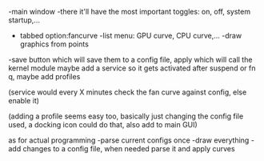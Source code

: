 -main window
-there it'll have the most important toggles: on, off, system startup,...

- tabbed option:fancurve
-list menu: GPU curve, CPU curve,...
-draw graphics from points

-save button which will save them to a config file, apply which will call the kernel module
maybe add a service so it gets activated after suspend or fn q, maybe add profiles

(service would every X minutes check the fan curve against config, else enable it)

(adding a profile seems easy too, basically just changing the config file used, a docking icon could do that, also add to main GUI)

as for actual programming
-parse current configs once
-draw everything
-add changes to a config file, when needed parse it and apply curves
